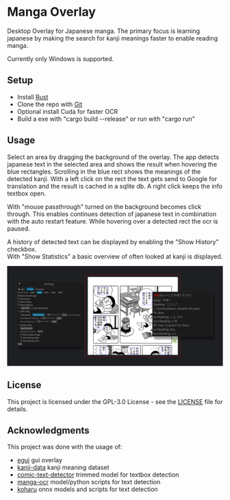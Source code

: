 # Manga Overlay

Desktop Overlay for Japanese manga. The primary focus is learning japanese by making the search for kanji meanings
faster to enable reading manga.

Currently only Windows is supported.

## Setup
- Install [Rust](https://www.rust-lang.org/tools/install)
- Clone the repo with [Git](https://git-scm.com/downloads/win)
- Optional install Cuda for faster OCR
- Build a exe with "cargo build --release" or run with "cargo run"

## Usage

Select an area by dragging the background of the overlay. The app detects japanese text in the selected area and shows
the
result when hovering the blue rectangles. Scrolling in the blue rect shows the meanings of the detected kanji.
With a left click on the rect the text gets send to Google for translation and the result is cached in a sqlite db.
A right click keeps the info textbox open.

With "mouse passthrough" turned on the background becomes click through. This enables continues detection of japanese
text
in combination with the auto restart feature.
While hovering over a detected rect the ocr is paused.

A history of detected text can be displayed by enabling the "Show History" checkbox.\
With "Show Statistics" a basic overview of often looked at kanji is displayed.

![overlay.png](assets/overlay.png)

## License

This project is licensed under the GPL-3.0 License - see the [LICENSE](LICENSE) file for details.

## Acknowledgments

This project was done with the usage of:

- [egui](https://github.com/emilk/egui) gui overlay
- [kanji-data](https://github.com/davidluzgouveia/kanji-data) kanji meaning dataset
- [comic-text-detector](https://github.com/dmMaze/comic-text-detector) trimmed model for textbox detection
- [manga-ocr](https://github.com/kha-white/manga-ocr) model/python scripts for text detection
- [koharu](https://github.com/mayocream/koharu) onnx models and scripts for text detection
